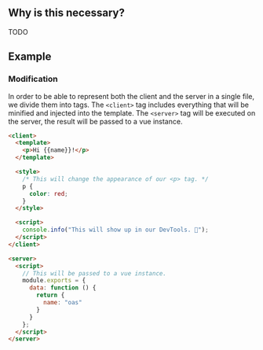 ## Why is this necessary?
TODO

## Example

### Modification
In order to be able to represent both the client and the server in a single file, we divide them into tags.
The `<client>` tag includes everything that will be minified and injected into the template.
The `<server>` tag will be executed on the server, the result will be passed to a vue instance.
```html
<client>
  <template>
    <p>Hi {{name}}!</p>
  </template>

  <style>
    /* This will change the appearance of our <p> tag. */
    p {
      color: red;
    }
  </style>

  <script>
    console.info("This will show up in our DevTools. 🎉");
  </script>
</client>

<server>
  <script>
    // This will be passed to a vue instance.
    module.exports = {
      data: function () {
        return {
          name: "oas"
        }
      }
    };
  </script>
</server>
```